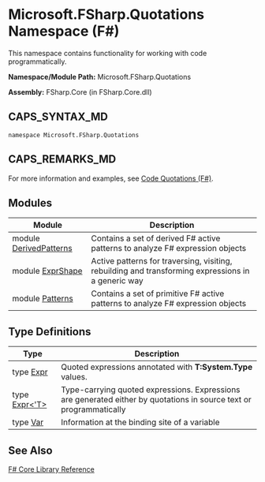 # Microsoft.FSharp.Quotations Namespace (F#)

This namespace contains functionality for working with code programmatically.

**Namespace/Module Path:** Microsoft.FSharp.Quotations

**Assembly:** FSharp.Core (in FSharp.Core.dll)


## CAPS_SYNTAX_MD

```
namespace Microsoft.FSharp.Quotations
```

## CAPS_REMARKS_MD
For more information and examples, see [Code Quotations &#40;F&#35;&#41;](Code+Quotations+%28F%23%29.md).


## Modules


|Module|Description|
|------|-----------|
|module [DerivedPatterns](http://msdn.microsoft.com/en-us/library/d2434a6e-ae7b-4f3d-b567-c162938bc9cd)|Contains a set of derived F# active patterns to analyze F# expression objects|
|module [ExprShape](http://msdn.microsoft.com/en-us/library/7685150e-2432-4d39-9338-57292eff18de)|Active patterns for traversing, visiting, rebuilding and transforming expressions in a generic way|
|module [Patterns](http://msdn.microsoft.com/en-us/library/093944a9-c752-403a-8983-5fcd5dbf92a4)|Contains a set of primitive F# active patterns to analyze F# expression objects|

## Type Definitions


|Type|Description|
|----|-----------|
|type [Expr](http://msdn.microsoft.com/en-us/library/ed6a2caf-69d4-45c2-ab97-e9b3be9bce65)|Quoted expressions annotated with **T:System.Type** values.|
|type [Expr&lt;'T&gt;](http://msdn.microsoft.com/en-us/library/975ca4d3-ac2b-46db-9f01-23cf8b190c6e)|Type-carrying quoted expressions. Expressions are generated either by quotations in source text or programmatically|
|type [Var](http://msdn.microsoft.com/en-us/library/2b1237f9-d897-4bcf-872a-4a297db3f7b5)|Information at the binding site of a variable|

## See Also
[F&#35; Core Library Reference](F%23+Core+Library+Reference.md)

